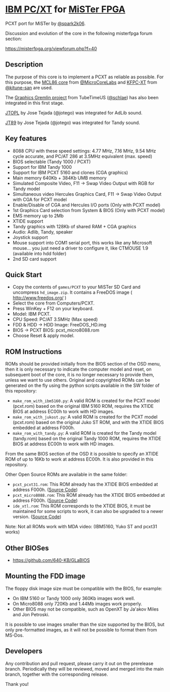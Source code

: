 # [IBM PC/XT](https://en.wikipedia.org/wiki/IBM_Personal_Computer_XT) for [MiSTer FPGA](https://mister-devel.github.io/MkDocs_MiSTer/)

PCXT port for MiSTer by [@spark2k06](https://github.com/spark2k06/).

Discussion and evolution of the core in the following misterfpga forum section:

https://misterfpga.org/viewforum.php?f=40

## Description

The purpose of this core is to implement a PCXT as reliable as possible. For this purpose, the [MCL86 core](https://github.com/MicroCoreLabs/Projects/tree/master/MCL86) from [@MicroCoreLabs](https://github.com/MicroCoreLabs/) and [KFPC-XT](https://github.com/kitune-san/KFPC-XT) from [@kitune-san](https://github.com/kitune-san) are used.

The [Graphics Gremlin project](https://github.com/schlae/graphics-gremlin) from TubeTimeUS ([@schlae](https://github.com/schlae)) has also been integrated in this first stage.

[JTOPL](https://github.com/jotego/jtopl) by Jose Tejada (@jotego) was integrated for AdLib sound.

[JT89](https://github.com/jotego/jt89) by Jose Tejada (@jotego) was integrated for Tandy sound.

## Key features

* 8088 CPU with these speed settings: 4.77 MHz, 7.16 MHz, 9.54 MHz cycle accurate, and PC/AT 286 at 3.5MHz equivalent (max. speed)
* BIOS selectable (Tandy 1000 / PCXT)
* Support for IBM Tandy 1000
* Support for IBM PCXT 5160 and clones (CGA graphics)
* Main memory 640Kb + 384Kb UMB memory
* Simulated Composite Video, F11 -> Swap Video Output with RGB for Tandy model 
* Simultaneous video Hercules Graphics Card, F11 -> Swap Video Output with CGA for PCXT model
* Enable/Disable of CGA and Hercules I/O ports (Only with PCXT model)
* 1st Graphics Card selection from System & BIOS (Only with PCXT model)
* EMS memory up to 2Mb
* XTIDE support
* Tandy graphics with 128Kb of shared RAM + CGA graphics
* Audio: Adlib, Tandy, speaker
* Joystick support
* Mouse support into COM1 serial port, this works like any Microsoft mouse... you just need a driver to configure it, like CTMOUSE 1.9 (available into hdd folder)
* 2nd SD card support

## Quick Start

* Copy the contents of `games/PCXT` to your MiSTer SD Card and uncompress `hd_image.zip`. It contains a FreeDOS image ( http://www.freedos.org/ )
* Select the core from Computers/PCXT.
* Press WinKey + F12 on your keyboard.
*  Model: IBM PCXT.
*  CPU Speed: PC/AT 3.5MHz (Max speed)
*  FDD & HDD -> HDD Image: FreeDOS_HD.img
*  BIOS -> PCXT BIOS: pcxt_micro8088.rom
* Choose Reset & apply model.

## ROM Instructions

ROMs should be provided initially from the BIOS section of the OSD menu, then it is only necessary to indicate the computer model and reset, on subsequent boot of the core, it is no longer necessary to provide them, unless we want to use others. Original and copyrighted ROMs can be generated on the fly using the python scripts available in the SW folder of this repository:

* `make_rom_with_ibm5160.py`: A valid ROM is created for the PCXT model (pcxt.rom) based on the original IBM 5160 ROM, requires the XTIDE BIOS at address EC00h to work with HD images.
* `make_rom_with_jukost.py`: A valid ROM is created for the PCXT model (pcxt.rom) based on the original Juko ST ROM, and with the XTIDE BIOS embedded at address F000h.
* `make_rom_with_tandy.py`: A valid ROM is created for the Tandy model (tandy.rom) based on the original Tandy 1000 ROM, requires the XTIDE BIOS at address EC00h to work with HD images.

From the same BIOS section of the OSD it is possible to specify an XTIDE ROM of up to 16Kb to work at address EC00h. It is also provided in this repository.

Other Open Source ROMs are available in the same folder:

* `pcxt_pcxt31.rom`: This ROM already has the XTIDE BIOS embedded at address F000h. ([Source Code](https://github.com/virtualxt/pcxtbios))
* `pcxt_micro8088.rom`: This ROM already has the XTIDE BIOS embedded at address F000h. ([Source Code](https://github.com/skiselev/8088_bios))
* `ide_xtl.rom`: This ROM corresponds to the XTIDE BIOS, it must be maintained for some scripts to work, it can also be upgraded to a newer version. ([Source Code](https://www.xtideuniversalbios.org/))

Note: Not all ROMs work with MDA video: (IBM5160, Yuko ST and pcxt31 works)

## Other BIOSes

* https://github.com/640-KB/GLaBIOS

## Mounting the FDD image

The floppy disk image size must be compatible with the BIOS, for example:

* On IBM 5160 or Tandy 1000 only 360Kb images work well.
* On Micro8088 only 720Kb and 1.44Mb images work properly.
* Other BIOS may not be compatible, such as OpenXT by Ja'akov Miles and Jon Petroski.

It is possible to use images smaller than the size supported by the BIOS, but only pre-formatted images, as it will not be possible to format them from MS-Dos.

## Developers

Any contribution and pull request, please carry it out on the prerelease branch. Periodically they will be reviewed, moved and merged into the main branch, together with the corresponding release.

Thank you!

